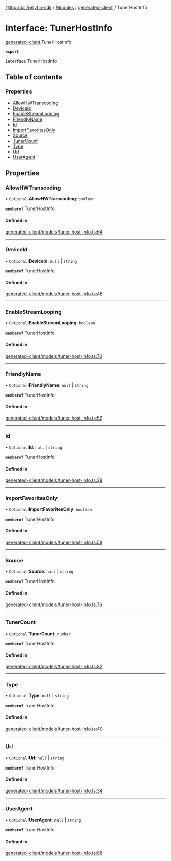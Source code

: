 [@thornbill/jellyfin-sdk](../README.md) / [Modules](../modules.md) / [generated-client](../modules/generated_client.md) / TunerHostInfo

# Interface: TunerHostInfo

[generated-client](../modules/generated_client.md).TunerHostInfo

**`export`**

**`interface`** TunerHostInfo

## Table of contents

### Properties

- [AllowHWTranscoding](generated_client.TunerHostInfo.md#allowhwtranscoding)
- [DeviceId](generated_client.TunerHostInfo.md#deviceid)
- [EnableStreamLooping](generated_client.TunerHostInfo.md#enablestreamlooping)
- [FriendlyName](generated_client.TunerHostInfo.md#friendlyname)
- [Id](generated_client.TunerHostInfo.md#id)
- [ImportFavoritesOnly](generated_client.TunerHostInfo.md#importfavoritesonly)
- [Source](generated_client.TunerHostInfo.md#source)
- [TunerCount](generated_client.TunerHostInfo.md#tunercount)
- [Type](generated_client.TunerHostInfo.md#type)
- [Url](generated_client.TunerHostInfo.md#url)
- [UserAgent](generated_client.TunerHostInfo.md#useragent)

## Properties

### AllowHWTranscoding

• `Optional` **AllowHWTranscoding**: `boolean`

**`memberof`** TunerHostInfo

#### Defined in

[generated-client/models/tuner-host-info.ts:64](https://github.com/thornbill/jellyfin-sdk-typescript/blob/c68c853/src/generated-client/models/tuner-host-info.ts#L64)

___

### DeviceId

• `Optional` **DeviceId**: ``null`` \| `string`

**`memberof`** TunerHostInfo

#### Defined in

[generated-client/models/tuner-host-info.ts:46](https://github.com/thornbill/jellyfin-sdk-typescript/blob/c68c853/src/generated-client/models/tuner-host-info.ts#L46)

___

### EnableStreamLooping

• `Optional` **EnableStreamLooping**: `boolean`

**`memberof`** TunerHostInfo

#### Defined in

[generated-client/models/tuner-host-info.ts:70](https://github.com/thornbill/jellyfin-sdk-typescript/blob/c68c853/src/generated-client/models/tuner-host-info.ts#L70)

___

### FriendlyName

• `Optional` **FriendlyName**: ``null`` \| `string`

**`memberof`** TunerHostInfo

#### Defined in

[generated-client/models/tuner-host-info.ts:52](https://github.com/thornbill/jellyfin-sdk-typescript/blob/c68c853/src/generated-client/models/tuner-host-info.ts#L52)

___

### Id

• `Optional` **Id**: ``null`` \| `string`

**`memberof`** TunerHostInfo

#### Defined in

[generated-client/models/tuner-host-info.ts:28](https://github.com/thornbill/jellyfin-sdk-typescript/blob/c68c853/src/generated-client/models/tuner-host-info.ts#L28)

___

### ImportFavoritesOnly

• `Optional` **ImportFavoritesOnly**: `boolean`

**`memberof`** TunerHostInfo

#### Defined in

[generated-client/models/tuner-host-info.ts:58](https://github.com/thornbill/jellyfin-sdk-typescript/blob/c68c853/src/generated-client/models/tuner-host-info.ts#L58)

___

### Source

• `Optional` **Source**: ``null`` \| `string`

**`memberof`** TunerHostInfo

#### Defined in

[generated-client/models/tuner-host-info.ts:76](https://github.com/thornbill/jellyfin-sdk-typescript/blob/c68c853/src/generated-client/models/tuner-host-info.ts#L76)

___

### TunerCount

• `Optional` **TunerCount**: `number`

**`memberof`** TunerHostInfo

#### Defined in

[generated-client/models/tuner-host-info.ts:82](https://github.com/thornbill/jellyfin-sdk-typescript/blob/c68c853/src/generated-client/models/tuner-host-info.ts#L82)

___

### Type

• `Optional` **Type**: ``null`` \| `string`

**`memberof`** TunerHostInfo

#### Defined in

[generated-client/models/tuner-host-info.ts:40](https://github.com/thornbill/jellyfin-sdk-typescript/blob/c68c853/src/generated-client/models/tuner-host-info.ts#L40)

___

### Url

• `Optional` **Url**: ``null`` \| `string`

**`memberof`** TunerHostInfo

#### Defined in

[generated-client/models/tuner-host-info.ts:34](https://github.com/thornbill/jellyfin-sdk-typescript/blob/c68c853/src/generated-client/models/tuner-host-info.ts#L34)

___

### UserAgent

• `Optional` **UserAgent**: ``null`` \| `string`

**`memberof`** TunerHostInfo

#### Defined in

[generated-client/models/tuner-host-info.ts:88](https://github.com/thornbill/jellyfin-sdk-typescript/blob/c68c853/src/generated-client/models/tuner-host-info.ts#L88)
